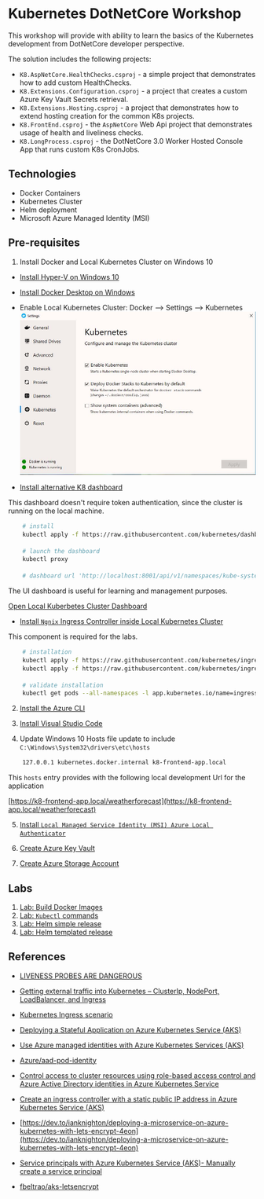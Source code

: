 # Kubernetes DotNetCore Workshop

This workshop will provide with ability to learn the basics of the Kubernetes development from DotNetCore developer perspective.

The solution includes the following projects:

- `K8.AspNetCore.HealthChecks.csproj` - a simple project that demonstrates how to add custom HealthChecks.
- `K8.Extensions.Configuration.csproj` - a project that creates a custom Azure Key Vault Secrets retrieval.
- `K8.Extensions.Hosting.csproj` - a project that demonstrates how to extend hosting creation for the common K8s projects.
- `K8.FrontEnd.csproj` - the `AspNetCore` Web Api project that demonstrates usage of health and liveliness checks.
- `K8.LongProcess.csproj` - the DotNetCore 3.0 Worker Hosted Console App that runs custom K8s CronJobs.

## Technologies

- Docker Containers
- Kubernetes Cluster
- Helm deployment
- Microsoft Azure Managed Identity (MSI)

## Pre-requisites

1. Install Docker and Local Kubernetes Cluster on Windows 10

- [Install Hyper-V on Windows 10](https://docs.microsoft.com/en-us/virtualization/hyper-v-on-windows/quick-start/enable-hyper-v)

- [Install Docker Desktop on Windows](https://docs.docker.com/docker-for-windows/install/)

- Enable Local Kubernetes Cluster: Docker --> Settings --> Kubernetes
![Windows 10 Kubernetes local cluster](./docs/img/win10-docker-k8s-local-cluster.jpg)

- [Install alternative K8 dashboard](https://github.com/kubernetes/dashboard/releases/tag/v1.10.1)

This dashboard doesn't require token authentication, since the cluster is running on the local machine.

```bash
    # install
    kubectl apply -f https://raw.githubusercontent.com/kubernetes/dashboard/v1.10.1/src/deploy/alternative/kubernetes-dashboard.yaml

    # launch the dashboard
    kubectl proxy

    # dashboard url 'http://localhost:8001/api/v1/namespaces/kube-system/services/http:kubernetes-dashboard:/proxy/#!/overview?namespace=default'
```

The UI dashboard is useful for learning and management purposes.

[Open Local Kuberbetes Cluster Dashboard](http://localhost:8001/api/v1/namespaces/kube-system/services/http:kubernetes-dashboard:/proxy/#!/overview?namespace=default)

- [Install `Ngnix` Ingress Controller inside Local Kubernetes Cluster](https://kubernetes.github.io/ingress-nginx/deploy/#docker-for-mac)

This component is required for the labs.

```bash
    # installation
    kubectl apply -f https://raw.githubusercontent.com/kubernetes/ingress-nginx/master/deploy/static/mandatory.yaml
    kubectl apply -f https://raw.githubusercontent.com/kubernetes/ingress-nginx/master/deploy/static/provider/cloud-generic.yaml

    # validate installation
    kubectl get pods --all-namespaces -l app.kubernetes.io/name=ingress-nginx --watch
```

2. [Install the Azure CLI](https://docs.microsoft.com/en-us/cli/azure/install-azure-cli?view=azure-cli-latest)

3. [Install Visual Studio Code](https://code.visualstudio.com/insiders/)

4. Update Windows 10 Hosts file update to include `C:\Windows\System32\drivers\etc\hosts`

```txt
    127.0.0.1 kubernetes.docker.internal k8-frontend-app.local
```

This `hosts` entry provides with the following local development Url for the application

[https://k8-frontend-app.local/weatherforecast](https://k8-frontend-app.local/weatherforecast)

5. [Install `Local Managed Service Identity (MSI) Azure Local Authenticator`](./docs/azure-vault.md)

6. [Create Azure Key Vault](https://docs.microsoft.com/en-us/cli/azure/keyvault?view=azure-cli-latest#az-keyvault-create)

7. [Create Azure Storage Account](./docs/azure-storage.md)



## Labs

1. [Lab: Build Docker Images](./docs/docker.md)
2. [Lab: `Kubectl` commands](./docs/kubectl.md)
3. [Lab:  Helm simple release](./docs/helm-simple.md)
4. [Lab:  Helm templated release](./docs/helm-templated.md)

## References

- [LIVENESS PROBES ARE DANGEROUS](https://srcco.de/posts/kubernetes-liveness-probes-are-dangerous.html)

- [Getting external traffic into Kubernetes – ClusterIp, NodePort, LoadBalancer, and Ingress](https://www.ovh.com/blog/getting-external-traffic-into-kubernetes-clusterip-nodeport-loadbalancer-and-ingress/)

- [Kubernetes Ingress scenario](https://codeburst.io/replicate-kubernetes-ingress-locally-with-docker-compose-2872e650af6b)

- [Deploying a Stateful Application on Azure Kubernetes Service (AKS)](https://blog.risingstack.com/deploying-a-stateful-application-on-azure-kubernetes-service-aks/)

- [Use Azure managed identities with Azure Kubernetes Services (AKS)](https://blog.jcorioland.io/archives/2018/09/05/azure-aks-active-directory-managed-identities.html)

- [Azure/aad-pod-identity](https://github.com/Azure/aad-pod-identity)

- [Control access to cluster resources using role-based access control and Azure Active Directory identities in Azure Kubernetes Service](https://docs.microsoft.com/en-us/azure/aks/azure-ad-rbac)

- [Create an ingress controller with a static public IP address in Azure Kubernetes Service (AKS)](https://docs.microsoft.com/en-us/azure/aks/ingress-static-ip)

- [https://dev.to/ianknighton/deploying-a-microservice-on-azure-kubernetes-with-lets-encrypt-4eon](https://dev.to/ianknighton/deploying-a-microservice-on-azure-kubernetes-with-lets-encrypt-4eon)

- [Service principals with Azure Kubernetes Service (AKS)- Manually create a service principal](https://docs.microsoft.com/en-us/azure/aks/kubernetes-service-principal#manually-create-a-service-principal)

- [fbeltrao/aks-letsencrypt](https://github.com/fbeltrao/aks-letsencrypt/blob/master/install-nginx-ingress.md)